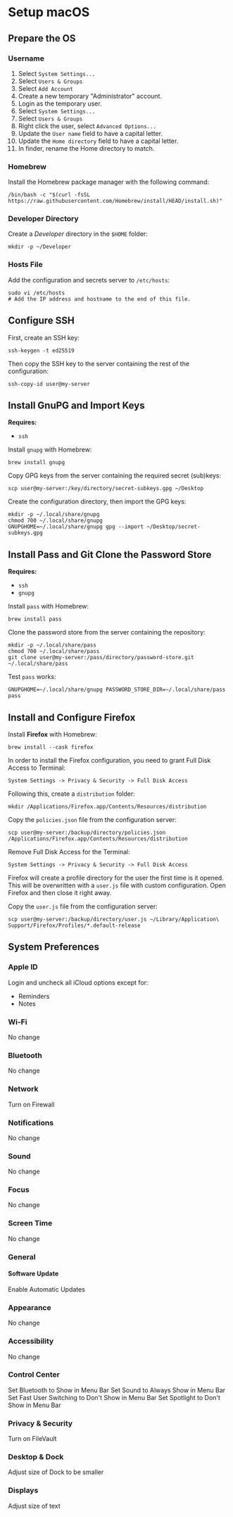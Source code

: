 # Setup macOS

## Prepare the OS

### Username

 1. Select `System Settings...`
 2. Select `Users & Groups`
 3. Select `Add Account`
 4. Create a new temporary "Administrator" account.
 5. Login as the temporary user.
 6. Select `System Settings...`
 7. Select `Users & Groups`
 8. Right click the user, select `Advanced Options...`
 9. Update the `User name` field to have a capital letter.
 10. Update the `Home directory` field to have a capital letter.
 11. In finder, rename the Home directory to match.

### Homebrew

Install the Homebrew package manager with the following command:

```shell
/bin/bash -c "$(curl -fsSL https://raw.githubusercontent.com/Homebrew/install/HEAD/install.sh)"
```

### Developer Directory

Create a _Developer_ directory in the `$HOME` folder:

```shell
mkdir -p ~/Developer
```

### Hosts File

Add the configuration and secrets server to `/etc/hosts`:

```shell
sudo vi /etc/hosts
# Add the IP address and hostname to the end of this file.
```

## Configure SSH

First, create an SSH key:

```shell
ssh-keygen -t ed25519
```

Then copy the SSH key to the server containing the rest of the configuration:

```shell
ssh-copy-id user@my-server
```

## Install GnuPG and Import Keys

**Requires:** 
 - `ssh`

Install `gnupg` with Homebrew:

```shell
brew install gnupg
```

Copy GPG keys from the server containing the required secret (sub)keys:

```shell
scp user@my-server:/key/directory/secret-subkeys.gpg ~/Desktop
```

Create the configuration directory, then import the GPG keys:

```shell
mkdir -p ~/.local/share/gnupg
chmod 700 ~/.local/share/gnupg
GNUPGHOME=~/.local/share/gnupg gpg --import ~/Desktop/secret-subkeys.gpg
```

## Install Pass and Git Clone the Password Store

**Requires:** 
 - `ssh` 
 - `gnupg`

Install `pass` with Homebrew:

```shell
brew install pass
```

Clone the password store from the server containing the repository:

```shell
mkdir -p ~/.local/share/pass
chmod 700 ~/.local/share/pass
git clone user@my-server:/pass/directory/password-store.git ~/.local/share/pass
```

Test `pass` works:

```shell
GNUPGHOME=~/.local/share/gnupg PASSWORD_STORE_DIR=~/.local/share/pass pass
```

## Install and Configure Firefox

Install **Firefox** with Homebrew:

```shell
brew install --cask firefox
```

In order to install the Firefox configuration, you need to grant Full Disk Access to Terminal:

`System Settings -> Privacy & Security -> Full Disk Access`

Following this, create a `distribution` folder:

```shell
mkdir /Applications/Firefox.app/Contents/Resources/distribution
```

Copy the `policies.json` file from the configuration server:

```shell
scp user@my-server:/backup/directory/policies.json /Applications/Firefox.app/Contents/Resources/distribution
```

Remove Full Disk Access for the Terminal:

`System Settings -> Privacy & Security -> Full Disk Access`

Firefox will create a profile directory for the user the first time is it opened. This will be overwritten with a `user.js` file with custom configuration. Open Firefox and then close it right away.

Copy the `user.js` file from the configuration server:

```shell
scp user@my-server:/backup/directory/user.js ~/Library/Application\ Support/Firefox/Profiles/*.default-release
```

## System Preferences

### Apple ID

Login and uncheck all iCloud options except for:
 - Reminders
 - Notes

### Wi-Fi

No change

### Bluetooth

No change

### Network

Turn on Firewall

### Notifications

No change

### Sound

No change

### Focus

No change

### Screen Time

No change

### General

#### Software Update

Enable Automatic Updates

### Appearance

No change

### Accessibility

No change

### Control Center

Set Bluetooth to Show in Menu Bar
Set Sound to Always Show in Menu Bar
Set Fast User Switching to Don't Show in Menu Bar
Set Spotlight to Don't Show in Menu Bar

### Privacy & Security

Turn on FileVault

### Desktop & Dock

Adjust size of Dock to be smaller

### Displays

Adjust size of text

